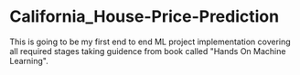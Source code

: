 # California_House-Price-Prediction
This is going to be my first end to end ML project implementation covering all required stages taking guidence from book called "Hands On Machine Learning".
